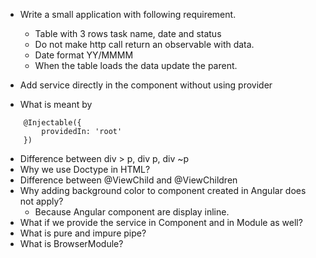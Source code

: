 * Write a small application with following requirement.
    * Table with 3 rows task name, date and status
    * Do not make http call return an observable with data.
    * Date format YY/MMMM
    * When the table loads the data update the parent.

* Add service directly in the component without using provider
* What is meant by 
```
    @Injectable({
        providedIn: 'root'
    })
```
* Difference between div > p, div p, div ~p
* Why we use Doctype in HTML?
* Difference between @ViewChild and @ViewChildren
* Why adding background color to component created in Angular does not apply? 
    * Because Angular component are display inline.
* What if we provide the service in Component and in Module as well?
* What is pure and impure pipe?
* What is BrowserModule?
